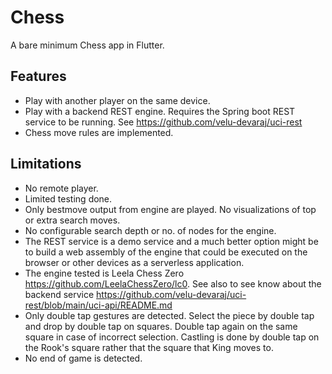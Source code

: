 # Chess

A bare minimum Chess app in Flutter. 

## Features

- Play with another player on the same device.
- Play with a backend REST engine. Requires the Spring boot REST service to be running. See https://github.com/velu-devaraj/uci-rest
- Chess move rules are implemented.
 

## Limitations

- No remote player.
- Limited testing done.
- Only bestmove output from engine are played. No visualizations of top or extra search moves.
- No configurable search depth or no. of nodes for the engine. 
- The REST service is a demo service and a much better option might be to build a web assembly of the engine that could be executed on the browser or other devices as a serverless application.
- The engine tested is Leela Chess Zero https://github.com/LeelaChessZero/lc0. See also to see know about the backend service https://github.com/velu-devaraj/uci-rest/blob/main/uci-api/README.md
- Only double tap gestures are detected. Select the piece by double tap and drop by double tap on squares. Double tap again on the same square in case of incorrect selection. Castling is done by double tap on the Rook's square rather that the square that King moves to.
- No end of game is detected.